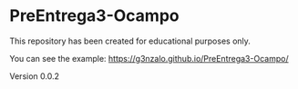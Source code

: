 # PreEntrega3-Ocampo
This repository has been created for educational purposes only. 

You can see the example:  https://g3nzalo.github.io/PreEntrega3-Ocampo/

Version 0.0.2
